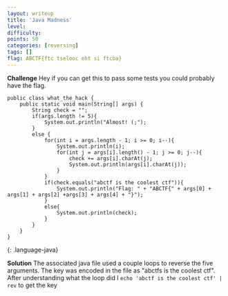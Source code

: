 ```yaml
---
layout: writeup
title: 'Java Madness'
level:
difficulty:
points: 50
categories: [reversing]
tags: []
flag: ABCTF{ftc tselooc eht si ftcba}
---
```

**Challenge**
Hey if you can get this to pass some tests you could probably have the
flag.

    public class what_the_hack {
        public static void main(String[] args) {
            String check = "";
            if(args.length != 5){
                System.out.println("Almost! (;");
            }
            else {
                for(int i = args.length - 1; i >= 0; i--){
                    System.out.println(i);
                    for(int j = args[i].length() - 1; j >= 0; j--){
                        check += args[i].charAt(j);
                        System.out.println(args[i].charAt(j));
                    }
                }
                if(check.equals("abctf is the coolest ctf")){
                    System.out.println("Flag: " + "ABCTF{" + args[0] + args[1] + args[2] +args[3] + args[4] + "}");
                }
                else{
                    System.out.println(check);
                }
            }
        }
    }
{: .language-java}

**Solution**
The associated java file used a couple loops to reverse the five
arguments. The
key was encoded in the file as "abctfs is the coolest ctf". After
understanding
what the loop did I `echo 'abctf is the coolest ctf' | rev` to get the
key
